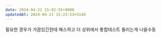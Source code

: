 ```yaml
---
date: 2024-04-21 15:02:55+0000
updatedAt: 2024-04-21 15:23:53+5140
---
```

필요한 경우가 가끔있긴한데 패스하고 더 상위에서 통합테스트 돌리는게 나을수동